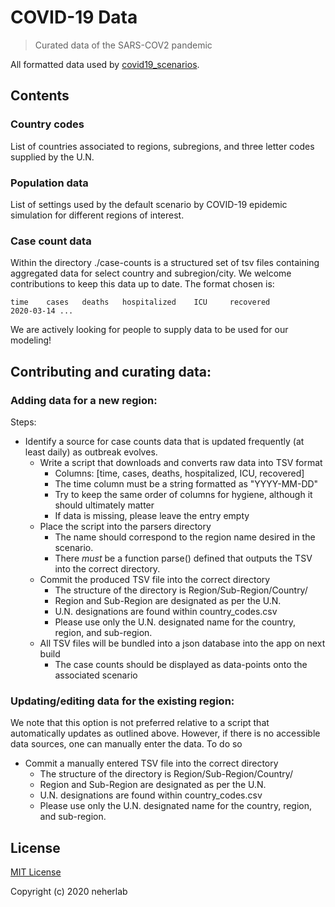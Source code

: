 # COVID-19 Data
> Curated data of the SARS-COV2 pandemic

All formatted data used by [covid19_scenarios](https://github.com/neherlab/covid19_scenarios).

## Contents

### Country codes

List of countries associated to regions, subregions, and three letter codes supplied by the U.N.

### Population data

List of settings used by the default scenario by COVID-19 epidemic simulation for different regions of interest.

### Case count data
Within the directory ./case-counts is a structured set of tsv files containing aggregated data for select country and subregion/city.
We welcome contributions to keep this data up to date.
The format chosen is:

```
time    cases   deaths   hospitalized    ICU     recovered
2020-03-14 ...
```

We are actively looking for people to supply data to be used for our modeling!

## Contributing and curating data:

### Adding data for a new region:
  Steps:

 - Identify a source for case counts data that is updated frequently (at least daily) as outbreak evolves.
    * Write a script that downloads and converts raw data into TSV format
        - Columns: [time, cases, deaths, hospitalized, ICU, recovered]
        - The time column must be a string formatted as "YYYY-MM-DD"
        - Try to keep the same order of columns for hygiene, although it should ultimately matter
        - If data is missing, please leave the entry empty
    * Place the script into the parsers directory
        - The name should correspond to the region name desired in the scenario.
        - There *must* be a function parse() defined that outputs the TSV into the correct directory.
    * Commit the produced TSV file into the correct directory
        - The structure of the directory is Region/Sub-Region/Country/
        - Region and Sub-Region are designated as per the U.N. 
        - U.N. designations are found within country_codes.csv
        - Please use only the U.N. designated name for the country, region, and sub-region.
    * All TSV files will be bundled into a json database into the app on next build
        - The case counts should be displayed as data-points onto the associated scenario

### Updating/editing data for the existing region:
  We note that this option is not preferred relative to a script that automatically updates as outlined above.
  However, if there is no accessible data sources, one can manually enter the data. To do so

* Commit a manually entered TSV file into the correct directory
    - The structure of the directory is Region/Sub-Region/Country/
    - Region and Sub-Region are designated as per the U.N. 
    - U.N. designations are found within country_codes.csv
    - Please use only the U.N. designated name for the country, region, and sub-region.

## License

[MIT License](LICENSE)

Copyright (c) 2020 neherlab
